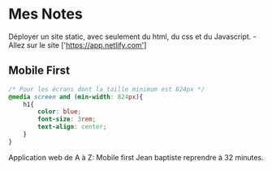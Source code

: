 # Mes Notes

Déployer un site static, avec seulement du html, du css et du Javascript.
-Allez sur le site ['https://app.netlify.com']

## Mobile First

```css
/* Pour les écrans dont la taille minimum est 824px */
@media screen and (min-width: 824px){
    h1{
        color: blue;
        font-size: 3rem;
        text-align: center;
    }
}
```

Application web de A à Z: Mobile first Jean baptiste reprendre à 32 minutes.